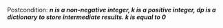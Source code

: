 Postcondition: ***n is a non-negative integer, k is a positive integer, dp is a dictionary to store intermediate results. k is equal to 0***